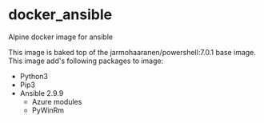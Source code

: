 # docker_ansible

Alpine docker image for ansible

This image is baked top of the jarmohaaranen/powershell:7.0.1 base image.
This image add's following packages to image:

- Python3
- Pip3
- Ansible 2.9.9
  - Azure modules
  - PyWinRm
